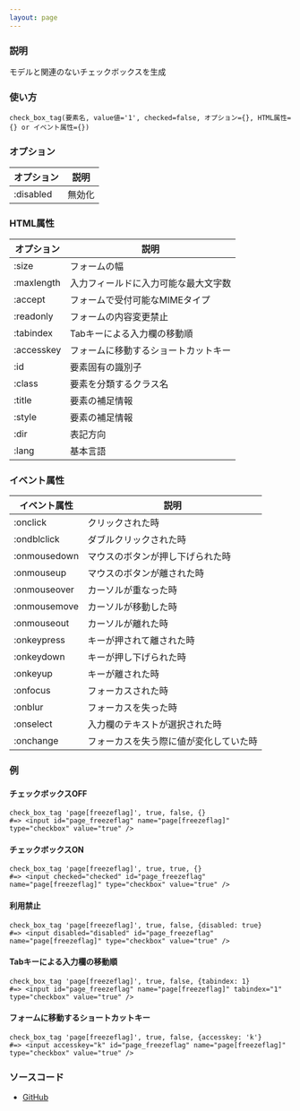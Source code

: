 ```yaml
---
layout: page
---
```


### 説明

モデルと関連のないチェックボックスを生成

### 使い方

    check_box_tag(要素名, value値='1', checked=false, オプション={}, HTML属性={} or イベント属性={})

### オプション

| オプション | 説明   |
| ---------- | ------ |
| :disabled  | 無効化 |

### HTML属性

| オプション | 説明                                 |
| ---------- | ------------------------------------ |
| :size      | フォームの幅                         |
| :maxlength | 入力フィールドに入力可能な最大文字数 |
| :accept    | フォームで受付可能なMIMEタイプ       |
| :readonly  | フォームの内容変更禁止               |
| :tabindex  | Tabキーによる入力欄の移動順          |
| :accesskey | フォームに移動するショートカットキー |
| :id        | 要素固有の識別子                     |
| :class     | 要素を分類するクラス名               |
| :title     | 要素の補足情報                       |
| :style     | 要素の補足情報                       |
| :dir       | 表記方向                             |
| :lang      | 基本言語                             |

### イベント属性

| イベント属性 | 説明                                   |
| ------------ | -------------------------------------- |
| :onclick     | クリックされた時                       |
| :ondblclick  | ダブルクリックされた時                 |
| :onmousedown | マウスのボタンが押し下げられた時       |
| :onmouseup   | マウスのボタンが離された時             |
| :onmouseover | カーソルが重なった時                   |
| :onmousemove | カーソルが移動した時                   |
| :onmouseout  | カーソルが離れた時                     |
| :onkeypress  | キーが押されて離された時               |
| :onkeydown   | キーが押し下げられた時                 |
| :onkeyup     | キーが離された時                       |
| :onfocus     | フォーカスされた時                     |
| :onblur      | フォーカスを失った時                   |
| :onselect    | 入力欄のテキストが選択された時         |
| :onchange    | フォーカスを失う際に値が変化していた時 |

### 例

#### チェックボックスOFF

    check_box_tag 'page[freezeflag]', true, false, {}
    #=> <input id="page_freezeflag" name="page[freezeflag]" type="checkbox" value="true" />

#### チェックボックスON

    check_box_tag 'page[freezeflag]', true, true, {}
    #=> <input checked="checked" id="page_freezeflag" name="page[freezeflag]" type="checkbox" value="true" />

#### 利用禁止

    check_box_tag 'page[freezeflag]', true, false, {disabled: true}
    #=> <input disabled="disabled" id="page_freezeflag" name="page[freezeflag]" type="checkbox" value="true" />

#### Tabキーによる入力欄の移動順

    check_box_tag 'page[freezeflag]', true, false, {tabindex: 1}
    #=> <input id="page_freezeflag" name="page[freezeflag]" tabindex="1" type="checkbox" value="true" />

#### フォームに移動するショートカットキー

    check_box_tag 'page[freezeflag]', true, false, {accesskey: 'k'}
    #=> <input accesskey="k" id="page_freezeflag" name="page[freezeflag]" type="checkbox" value="true" />

### ソースコード

- [GitHub](https://github.com/rails/rails/blob/984c3ef2775781d47efa9f541ce570daa2434a80/actionview/lib/action_view/helpers/form_tag_helper.rb#L444)
